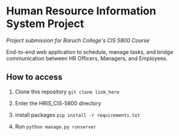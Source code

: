 # Human Resource Information System Project
 
 *Project submission for Baruch College's CIS 5800 Course*

 End-to-end web application to schedule, manage tasks, and bridge communication between HR Officers, Managers, and Employees.

 ## How to access
 1. Clone this repository `git clone link_here`

 2. Enter the HRIS_CIS-5800 directory
    
 3. install packages `pip install -r requirements.txt`

 4. Run `python manage.py runserver`
